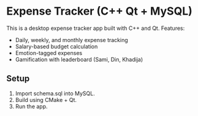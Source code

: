 # Expense Tracker (C++ Qt + MySQL)

This is a desktop expense tracker app built with C++ and Qt.
Features:
- Daily, weekly, and monthly expense tracking
- Salary-based budget calculation
- Emotion-tagged expenses
- Gamification with leaderboard (Sami, Din, Khadija)

## Setup
1. Import schema.sql into MySQL.
2. Build using CMake + Qt.
3. Run the app.
